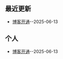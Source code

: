
## 最近更新
- [博客开通](https://github.com/ammplus/gitblog/issues/1)--2025-06-13
## 个人

- [博客开通](https://github.com/ammplus/gitblog/issues/1)--2025-06-13
